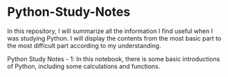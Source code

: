 # Python-Study-Notes
In this repository, I will summarize all the information I find useful when I was studying Python. I will display the contents from the most basic part to the most difficult part according to my understanding.

Python Study Notes - 1: In this notebook, there is some basic introductions of Python, including some calculations and functions.
